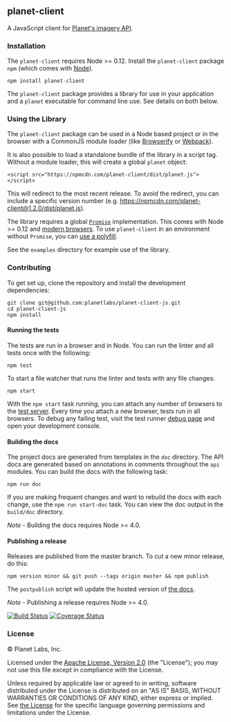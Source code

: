 ## planet-client

A JavaScript client for [Planet's imagery API](https://www.planet.com/docs/).

### Installation

The `planet-client` requires Node >= 0.12.  Install the `planet-client` package `npm` (which comes with [Node](https://nodejs.org/)).

    npm install planet-client

The `planet-client` package provides a library for use in your application and a `planet` executable for command line use.  See details on both below.

### Using the Library

The `planet-client` package can be used in a Node based project or in the browser with a CommonJS module loader (like [Browserify](http://browserify.org/) or [Webpack](http://webpack.github.io/)).

It is also possible to load a standalone bundle of the library in a script tag.  Without a module loader, this will create a global `planet` object:

    <script src="https://npmcdn.com/planet-client/dist/planet.js"></script>

This will redirect to the most recent release.  To avoid the redirect, you can include a specific version number (e.g. https://npmcdn.com/planet-client@1.2.0/dist/planet.js).

The library requires a global [`Promise`](https://developer.mozilla.org/en-US/docs/Web/JavaScript/Reference/Global_Objects/Promise) implementation.  This comes with Node >= 0.12 and [modern browsers](http://caniuse.com/#search=promise).  To use `planet-client` in an environment without `Promise`, you can [use a polyfill](https://www.google.com/search?q=promise+polyfill).

See the `examples` directory for example use of the library.

### Contributing

To get set up, clone the repository and install the development dependencies:

    git clone git@github.com:planetlabs/planet-client-js.git
    cd planet-client-js
    npm install

#### Running the tests

The tests are run in a browser and in Node.  You can run the linter and all tests once with the following:

    npm test

To start a file watcher that runs the linter and tests with any file changes:

    npm start

With the `npm start` task running, you can attach any number of browsers to the [test server](http://localhost:9876/).  Every time you attach a new browser, tests run in all browsers.  To debug any failing test, visit the test runner [debug page](http://localhost:9876/debug.html) and open your development console.

#### Building the docs

The project docs are generated from templates in the `doc` directory.  The API docs are generated based on annotations in comments throughout the `api` modules.  You can build the docs with the following task:

    npm run doc

If you are making frequent changes and want to rebuild the docs with each change, use the `npm run start-doc` task.  You can view the doc output in the `build/doc` directory.

*Note* - Building the docs requires Node >= 4.0.

#### Publishing a release

Releases are published from the master branch.  To cut a new minor release, do this:

    npm version minor && git push --tags origin master && npm publish

The `postpublish` script will update the hosted version of [the docs](http://planetlabs.github.io/planet-client-js/).

*Note* - Publishing a release requires Node >= 4.0.

[![Build Status][travis-image]][travis-url]
[![Coverage Status][coveralls-image]][coveralls-url]

### License

© Planet Labs, Inc.

Licensed under the [Apache License, Version 2.0](http://www.apache.org/licenses/LICENSE-2.0) (the "License"); you may not use this file except in compliance with the License.

Unless required by applicable law or agreed to in writing, software distributed under the License is distributed on an "AS IS" BASIS, WITHOUT WARRANTIES OR CONDITIONS OF ANY KIND, either express or implied. See [the License](http://www.apache.org/licenses/LICENSE-2.0) for the specific language governing permissions and limitations under the License.

[travis-url]: https://travis-ci.org/planetlabs/planet-client-js
[travis-image]: https://img.shields.io/travis/planetlabs/planet-client-js.svg
[coveralls-url]: https://coveralls.io/github/planetlabs/planet-client-js
[coveralls-image]: https://coveralls.io/repos/planetlabs/planet-client-js/badge.svg?branch=master&service=github
